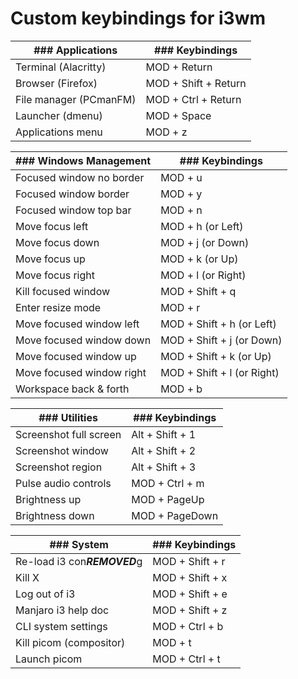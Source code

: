 # Custom keybindings for i3wm

|### Applications          |### Keybindings                      
|--------------------------|---------------------
|Terminal (Alacritty)      |MOD + Return         
|Browser (Firefox)         |MOD + Shift + Return 
|File manager (PCmanFM)    |MOD + Ctrl + Return  
|Launcher (dmenu)          |MOD + Space          
|Applications menu         |MOD + z              

|### Windows Management    |### Keybindings
|--------------------------|---------------------
|Focused window no border  |MOD + u               
|Focused window border     |MOD + y               
|Focused window top bar    |MOD + n               
|Move focus left           |MOD + h (or Left)    
|Move focus down           |MOD + j (or Down)    
|Move focus up             |MOD + k (or Up)      
|Move focus right          |MOD + l (or Right)   
|Kill focused window       |MOD + Shift + q      
|Enter resize mode         |MOD + r              
|Move focused window left  |MOD + Shift + h (or Left)    
|Move focused window down  |MOD + Shift + j (or Down)    
|Move focused window up    |MOD + Shift + k (or Up)      
|Move focused window right |MOD + Shift + l (or Right)   
|Workspace back & forth    |MOD + b            

|### Utilities             |### Keybindings
|--------------------------|---------------------
|Screenshot full screen    |Alt + Shift + 1      
|Screenshot window         |Alt + Shift + 2      
|Screenshot region         |Alt + Shift + 3      
|Pulse audio controls      |MOD + Ctrl + m       
|Brightness up             |MOD + PageUp         
|Brightness down           |MOD + PageDown       

|### System                |### Keybindings                  
|--------------------------|---------------------
|Re-load i3 con***REMOVED***g         |MOD + Shift + r      
|Kill X                    |MOD + Shift + x      
|Log out of i3             |MOD + Shift + e
|Manjaro i3 help doc       |MOD + Shift + z      
|CLI system settings       |MOD + Ctrl + b       
|Kill picom (compositor)   |MOD + t              
|Launch picom              |MOD + Ctrl + t       
